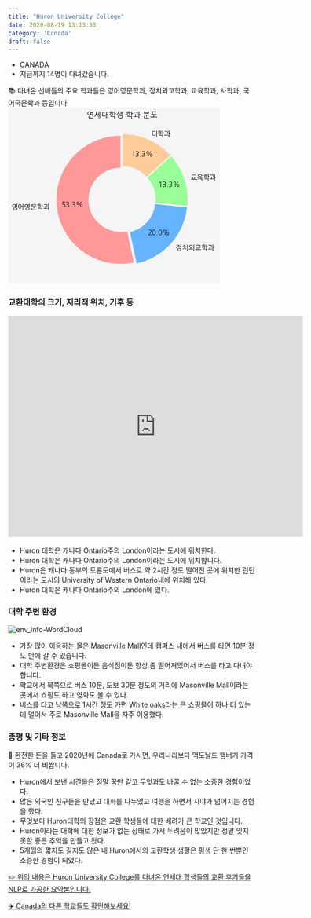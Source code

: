 ```yaml
---
title: "Huron University College"
date: 2020-08-19 13:13:33
category: 'Canada'
draft: false
---
```



* CANADA
* 지금까지 14명이 다녀갔습니다. 


📚 다녀온 선배들의 주요 학과들은 영어영문학과, 정치외교학과, 교육학과, 사학과, 국어국문학과 등입니다
![department-info](../plots/CA000004.png)
### 교환대학의 크기, 지리적 위치, 기후 등
<iframe
width="600"
height="450"
frameborder="0" style="border:0"
src="https://www.google.com/maps/embed/v1/place?key=AIzaSyC9e1AME-pVmWC4hBpFdu5S4dKzyepa3HQ&q=Huron+University+College&center=43.0089768,-81.2777032&zoom=14" allowfullscreen>
</iframe>

* Huron 대학은 캐나다 Ontario주의 London이라는 도시에 위치한다.
* Huron 대학은 캐나다 Ontario주의 London이라는 도시에 위치합니다.
* Huron은 캐나다 동부의 토론토에서 버스로 약 2시간 정도 떨어진 곳에 위치한 런던이라는 도시의 University of Western Ontario내에 위치해 있다.
* Huron 대학은 캐나다 Ontario주의 London에 있다.


### 대학 주변 환경

![env_info-WordCloud](../univ_wordclouds_okt/env_info/CA000004_env_info_okt.png)

* 가장 많이 이용하는 몰은 Masonville Mall인데 캠퍼스 내에서 버스를 타면 10분 정도 만에 갈 수 있습니다.
* 대학 주변환경은 쇼핑몰이든 음식점이든 항상 좀 떨어져있어서 버스를 타고 다녀야 합니다.
* 학교에서 북쪽으로 버스 10분, 도보 30분 정도의 거리에 Masonville Mall이라는 곳에서 쇼핑도 하고 영화도 볼 수 있다.
* 버스를 타고 남쪽으로 1시간 정도 가면 White oaks라는 큰 쇼핑몰이 하나 더 있는데 멀어서 주로 Masonville Mall을 자주 이용했다.


### 총평 및 기타 정보 

🍔 환전한 돈을 들고 2020년에 Canada로 가시면, 우리나라보다 맥도날드 햄버거 가격이 36% 더 비쌉니다.
* Huron에서 보낸 시간을은 정말 꿈만 같고 무엇과도 바꿀 수 없는 소중한 경험이었다.
* 많은 외국인 친구들을 만났고 대화를 나누었고 여행을 하면서 시야가 넓어지는 경험을 했다.
* 무엇보다 Huron대학의 장점은 교환 학생들에 대한 배려가 큰 학교인 것입니다.
* Huron이라는 대학에 대한 정보가 없는 상태로 가서 두려움이 많았지만 정말 잊지 못할 좋은 추억을 만들고 왔다.
* 5개월의 짧지도 길지도 않은 내 Huron에서의 교환학생 생활은 평생 단 한 번뿐인 소중한 경험이 되었다.


[✏️ 위의 내용은 Huron University College를 다녀온 연세대 학생들의 교환 후기들을 NLP로 가공한 요약본입니다.](http://oia.yonsei.ac.kr/partner/expReport.asp?ucode=CA000004&bgbn=A)

[✈️ Canada의 다른 학교들도 확인해보세요!](https://yonsei-exchange.netlify.app/?category=Canada)

